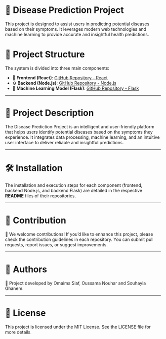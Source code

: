 # 🏥 Disease Prediction Project
This project is designed to assist users in predicting potential diseases based on their symptoms. It leverages modern web technologies and machine learning to provide accurate and insightful health predictions.
# 🔗 Project Structure
The system is divided into three main components:
- 🎨 **Frontend (React)**: [GitHub Repository - React](https://github.com/Maymasi/PredictApp)  
- ⚙️ **Backend (Node.js)**: [GitHub Repository - Node.js](https://github.com/Maymasi/ApiPredictApp)  
- 🧠 **Machine Learning Model (Flask)**: [GitHub Repository - Flask](https://github.com/Oussamaroom67/modelApiPredictApp)
---
  
# 📌 Project Description
The Disease Prediction Project is an intelligent and user-friendly platform that helps users identify potential diseases based on the symptoms they experience. It integrates data processing, machine learning, and an intuitive user interface to deliver reliable and insightful predictions.

---


# 🛠 Installation
The installation and execution steps for each component (frontend, backend Node.js, and backend Flask) are detailed in the respective **README** files of their repositories.

---


 # 🤝 Contribution
 🚀 We welcome contributions! If you’d like to enhance this project, please check the contribution guidelines in each repository. You can submit pull requests, report issues, or suggest improvements.

---


 # 👤 Authors
📝 Project developed by Omaima Siaf, Oussama Nouhar and Souhayla Ghanem.

---


 # 📜 License
This project is licensed under the MIT License. See the LICENSE file for more details.
